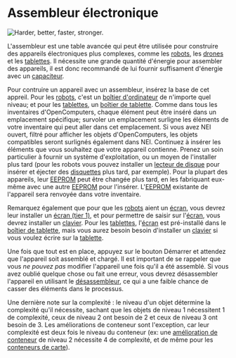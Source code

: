# Assembleur électronique

![Harder, better, faster, stronger.](oredict:opencomputers:assembler)

L'assembleur est une table avancée qui peut être utilisée pour construire des appareils électroniques plus complexes, comme les [robots](robot.md), les [drones](../item/drone.md) et les [tablettes](../item/tablet.md). Il nécessite une grande quantité d'énergie pour assembler des appareils, il est donc recommandé de lui fournir suffisament d'énergie avec un [capaciteur](capacitor.md).

Pour contruire un appareil avec un assembleur, insérez la base de cet appreil. Pour les [robots](robot.md), c'est un [boîtier d'ordinateur](case1.md) de n'importe quel niveau; et pour les [tablettes](../item/tablet.md), un [boîtier de tablette](../item/tabletCase1.md). Comme dans tous les inventaires d'OpenComputers, chaque élément peut être inséré dans un emplacement spécifique; survoler un emplacement surligne les éléments de votre inventaire qui peut aller dans cet emplacement. Si vous avez NEI ouvert, filtré pour afficher les objets d'OpenComputers, les objets compatibles seront surlignés également dans NEI. Continuez à insérer les éléments que vous souhaitez que votre appareil contienne. Prenez un soin particulier à fournir un système d'exploitation, ou un moyen de l'installer plus tard (pour les robots vous pouvez installer un [lecteur de disque](diskDrive.md) pour insérer et éjecter des [disquettes](../item/floppy.md) plus tard, par exemple). Pour la plupart des appareils, leur [EEPROM](../item/eeprom.md) peut être changée plus tard, en les fabriquant eux-même avec une autre [EEPROM](../item/eeprom.md) pour l'insérer. L'[EEPROM](../item/eeprom.md) existante de l'appareil sera renvoyée dans votre inventaire.

Remarquez également que pour que les [robots](robot.md) aient un [écran](screen1.md), vous devrez leur installer un [écran (tier 1)](screen1.md), et pour permettre de saisir sur l'[écran](screen1.md), vous devrez installer un [clavier](keyboard.md). Pour les [tablettes](../item/tablet.md), l'[écran](screen1.md) est pré-installé dans le [boîtier de tablette](../item/tabletCase1.md), mais vous aurez besoin besoin d'installer un [clavier](keyboard.md) si vous voulez écrire sur la [tablette](../item/tablet.md).

Une fois que tout est en place, appuyez sur le bouton Démarrer et attendez que l'appareil soit assemblé et chargé. Il est important de se rappeler que vous *ne pouvez pas* modifier l'appareil une fois qu'il a été assemblé. Si vous avez oublié quelque chose ou fait une erreur, vous devrez désassembler l'appareil en utilisant le [désassembleur](disassembler.md), ce qui a une faible chance de casser des éléments dans le processus.

Une dernière note sur la complexité : le niveau d'un objet détermine la complexité qu'il nécessite, sachant que les objets de niveau 1 nécessitent 1 de complexité, ceux de niveau 2 ont besoin de 2 et ceux de niveau 3 ont besoin de 3. Les améliorations de conteneur sont l'exception, car leur complexité est deux fois le niveau du conteneur (ex: une [amélioration de conteneur](../item/upgradeContainer1.md) de niveau 2 nécessite 4 de complexité, et de même pour les [conteneurs de carte](../item/cardContainer1.md)).
